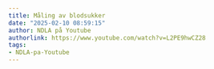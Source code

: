 ```yaml
---
title: Måling av blodsukker
date: "2025-02-10 08:59:15"
author: NDLA på Youtube
authorlink: https://www.youtube.com/watch?v=L2PE9hwCZ28
tags:
- NDLA-pa-Youtube
---
```

